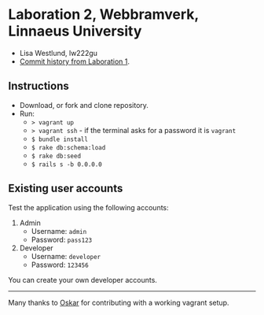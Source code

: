 # Laboration 2, Webbramverk, Linnaeus University
* Lisa Westlund, lw222gu
* [Commit history from Laboration 1](https://github.com/lw222gu/1dv450_lw222gu).

## Instructions
* Download, or fork and clone repository.
* Run:
  * `> vagrant up`
  * `> vagrant ssh` - if the terminal asks for a password it is `vagrant`
  * `$ bundle install`
  * `$ rake db:schema:load`
  * `$ rake db:seed`
  * `$ rails s -b 0.0.0.0`

## Existing user accounts
Test the application using the following accounts:

1. Admin
   * Username: `admin`
   * Password: `pass123`
2. Developer
   * Username: `developer`
   * Password: `123456`

You can create your own developer accounts.

---
Many thanks to [Oskar](https://github.com/OskarKlintrot) for contributing with a working vagrant setup.
